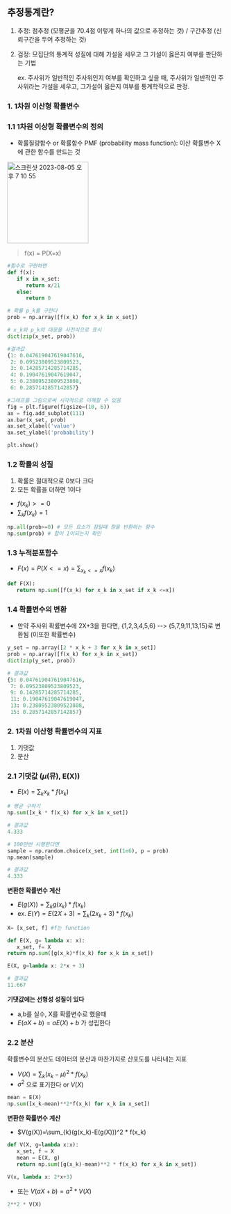 ## 추정통계란?
1) 추정: 점추정 (모평균을 70.4점 이렇게 하나의 값으로 추정하는 것) / 구간추정 (신뢰구간을 두어 추정하는 것)
2) 검정: 모집단의 통계적 성질에 대해 가설을 세우고 그 가설이 옳은지 여부를 판단하는 기법

   ex. 주사위가 일반적인 주사위인지 여부를 확인하고 싶을 때, 주사위가 일반적인 주사위라는 가설을 세우고, 그가설이 옳은지 여부를 통계학적으로 판정.



### 1. 1차원 이산형 확률변수

### 1.1 1차원 이상형 확률변수의 정의
- 확률질량함수 or 확률함수 PMF (probability mass function): 이산 확률변수 X에 관한 함수를 만드는 것

<img width="187" alt="스크린샷 2023-08-05 오후 7 10 55" src="https://github.com/hozyhozy/Statistics/assets/123252821/3bb318fb-3483-4643-9b7d-97c89b683b3e">

> f(x) = P(X=x)


``` python
#함수로 구현하면
def f(x):
   if x in x_set:
      return x/21
   else:
      return 0

# 확률 p_k를 구한다
prob = np.array([f(x_k) for x_k in x_set])

# x_k와 p_k의 대응을 사전식으로 표시
dict(zip(x_set, prob))

#결과값
{1: 0.047619047619047616,
 2: 0.09523809523809523,
 3: 0.14285714285714285,
 4: 0.19047619047619047,
 5: 0.23809523809523808,
 6: 0.2857142857142857}

#그래프를 그림으로써 시각적으로 이해할 수 있음
fig = plt.figure(figsize=(10, 6))
ax = fig.add_subplot(111)
ax.bar(x_set, prob)
ax.set_xlabel('value')
ax.set_ylabel('probability')

plt.show()
```


### 1.2 확률의 성질

1. 확률은 절대적으로 0보다 크다
2. 모든 확률을 더하면 1이다

- $f(x_k) >= 0$
- $\sum_{k}f(x_k) = 1$


``` python
np.all(prob>=0) # 모든 요소가 참일때 참을 반환하는 함수
np.sum(prob) # 합이 1이되는지 확인
```


### 1.3 누적분포함수

- $F(x)=P(X<=x)=\sum_{x_k<=x}f(x_k)$

``` python
def F(X):
   return np.sum([f(x_k) for x_k in x_set if x_k <=x])
```

### 1.4 확률변수의 변환
- 만약 주사위 확률변수에 2X+3을 한다면, {1,2,3,4,5,6} --> {5,7,9,11,13,15}로 변환됨 (이또한 확률변수)

```python
y_set = np.array([2 * x_k + 3 for x_k in x_set])
prob = np.array([f(x_k) for x_k in x_set])
dict(zip(y_set, prob))

# 결과값
{5: 0.047619047619047616,
 7: 0.09523809523809523,
 9: 0.14285714285714285,
 11: 0.19047619047619047,
 13: 0.23809523809523808,
 15: 0.2857142857142857}
```

### 2. 1차원 이산형 확률변수의 지표
1) 기댓값
2) 분산

### 2.1 기댓값 ($\mu$(뮤), E(X))

- $E(x)=\sum_{k}x_k * f(x_k)$

``` python
# 평균 구하기
np.sum([x_k * f(x_k) for x_k in x_set])

# 결과값
4.333

# 100만번 시행한다면
sample = np.random.choice(x_set, int(1e6), p = prob)
np.mean(sample)

# 결과값
4.333
```

**변환한 확률변수 계산**
- $E(g(X)) = \sum_{k}g(x_k)*f(x_k)$
- ex. $E(Y)=E(2X+3)=\sum_{k}(2x_k+3) * f(x_k)$


``` python
X= [x_set, f] #f는 function

def E(X, g= lambda x: x):
   x_set, f= X
return np.sum([g(x_k)*f(x_k) for x_k in x_set])

E(X, g=lambda x: 2*x + 3)

# 결과값
11.667
```

**기댓값에는 선형성 성질이 있다**
- a,b를 실수, X를 확률변수로 했을때
- $E(aX+b)=aE(X)+b$ 가 성립한다


### 2.2 분산
확률변수의 분산도 데이터의 분산과 마찬가지로 산포도를 나타내는 지표
- $V(X)=\sum_{k}(x_k-\mu)^2 * f(x_k)$
- $\sigma^2$ 으로 표기한다 or $V(X)$

``` python
mean = E(X)
np.sum([x_k-mean)**2*f(x_k) for x_k in x_set])
```


**변환한 확륣변수 계산**
- $V(g(X))=\sum_{k}(g(x_k)-E(g(X)))^2 * f(x_k)

  
``` python
def V(X, g=lambda x:x):
   x_set, f = X
   mean = E(X, g)
   return np.sum([g(x_k)-mean)**2 * f(x_k) for x_k in x_set])

V(x, lambda x: 2*x+3)
```
  
- 또는 $V(aX+b)=a^2*V(X)$

``` python
2**2 * V(X)
```
